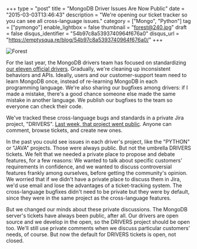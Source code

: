 +++
type = "post"
title = "MongoDB Driver Issues Are Now Public"
date = "2015-03-03T13:46:43"
description = "We're opening our ticket tracker so you can see all cross-language issues."
category = ["Mongo", "Python"]
tag = ["pymongo"]
enable_lightbox = false
thumbnail = "forest@240.jpg"
draft = false
disqus_identifier = "54b97c8a5393740964f676a0"
disqus_url = "https://emptysqua.re/blog/54b97c8a5393740964f676a0/"
+++

<p><img style="display:block; margin-left:auto; margin-right:auto;" src="forest.jpg" alt="Forest" title="Forest" /></p>
<p>For the last year, the MongoDB drivers team has focused on standardizing <a href="http://docs.mongodb.org/ecosystem/drivers/">our eleven official drivers</a>. Gradually, we're cleaning up inconsistent behaviors and APIs. Ideally, users and our customer-support team need to learn MongoDB once, instead of re-learning MongoDB in each programming language. We're also sharing our bugfixes among drivers: if I made a mistake, there's a good chance someone else made the same mistake in another language. We publish our bugfixes to the team so everyone can check their code.</p>
<p>We've tracked these cross-language bugs and standards in a private Jira project, "DRIVERS". <a href="https://jira.mongodb.org/browse/DRIVERS">Last week, that project went public</a>. Anyone can comment, browse tickets, and create new ones.</p>
<p>In the past you could see issues in each driver's project, like the "PYTHON" or "JAVA" projects. Those were always public. But not the umbrella DRIVERS tickets. We felt that we needed a private place to propose and debate features, for a few reasons: We wanted to talk about specific customers' requirements in confidence, and we wanted to discuss controversial features frankly among ourselves, before getting the community's opinion. We worried that if we didn't have a private place to discuss them in Jira, we'd use email and lose the advantages of a ticket-tracking system. The cross-language bugfixes didn't need to be private but they were by default, since they were in the same project as the cross-language features.</p>
<p>But we changed our minds about these private discussions. The MongoDB server's tickets have always been public, after all. Our drivers are open source and we develop in the open, so the DRIVERS project should be open too. We'll still use private comments when we discuss particular customers' needs, of course. But now the default for DRIVERS tickets is open, not closed.</p>
